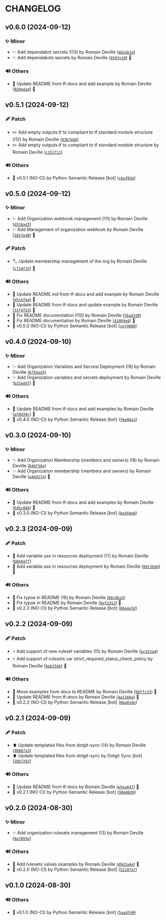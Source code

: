 <!-- markdownlint-disable-file -->
# CHANGELOG

## v0.6.0 (2024-09-12)

### ✨ Minor

  * ✨ Add dependabot secrets (!13) by Romain Deville ([`4b2ab1b`](https://framagit.org/rdeville-public/terraform/module-github-organization/-/commit/4b2ab1bc6b893601f67eec9626a4e53bad23d72a))
  * ✨ Add dependabots secrets by Romain Deville ([`034fe18`](https://framagit.org/rdeville-public/terraform/module-github-organization/-/commit/034fe188078631145aea2729a95bb5324117289a)) 🔏

### 🔊 Others

  * 📝 Update README from tf-docs and add example by Romain Deville ([`920edad`](https://framagit.org/rdeville-public/terraform/module-github-organization/-/commit/920edadec6447bb3be35394d859d68592b56dccb)) 🔏

## v0.5.1 (2024-09-12)

### 🩹 Patch

  * ✏️ Add empty outputs.tf to compliant to tf standard module structure (!12) by Romain Deville ([`93b7eb6`](https://framagit.org/rdeville-public/terraform/module-github-organization/-/commit/93b7eb63b929635ca1639b876ae197e876b4f38a))
  * ✏️ Add empty outputs.tf to compliant to tf standard module structure by Romain Deville ([`c152711`](https://framagit.org/rdeville-public/terraform/module-github-organization/-/commit/c152711d27e34aff57a5b2847f05b5515f598388))

### 🔊 Others

  * 🔖 v0.5.1 (NO-CI) by Python Semantic Release [bot] ([`c6af03e`](https://framagit.org/rdeville-public/terraform/module-github-organization/-/commit/c6af03e52614b331e026a602bd1e2293f14a10b5))

## v0.5.0 (2024-09-12)

### ✨ Minor

  * ✨ Add Organization webhook management (!11) by Romain Deville ([`d318ad3`](https://framagit.org/rdeville-public/terraform/module-github-organization/-/commit/d318ad31c53da91404c7e18dd983af629374bf33))
  * ✨ Add Management of organization webhook by Romain Deville ([`181fed8`](https://framagit.org/rdeville-public/terraform/module-github-organization/-/commit/181fed89b7ce79a378b35457c0c1ed411802165d)) 🔏

### 🩹 Patch

  * 🏷️ Update membership management of the org by Romain Deville ([`c714f33`](https://framagit.org/rdeville-public/terraform/module-github-organization/-/commit/c714f333610ebe202fcdfe28c68cebad30329d68)) 🔏

### 🔊 Others

  * 📝 Update README.md from tf-docs and add example by Romain Deville ([`e5cefea`](https://framagit.org/rdeville-public/terraform/module-github-organization/-/commit/e5cefea05b958a42936dfcaccd476260be93668c)) 🔏
  * 📝 Update README from tf-docs and update example by Romain Deville ([`31f4725`](https://framagit.org/rdeville-public/terraform/module-github-organization/-/commit/31f472568376b6997ab7221ebd94299ed0496658)) 🔏
  * 📝 Fix README documentation (!10) by Romain Deville ([`f6a47d8`](https://framagit.org/rdeville-public/terraform/module-github-organization/-/commit/f6a47d8623a5445fb69f87b77301367b8497ed37))
  * 📝 Fix README documentation by Romain Deville ([`41069e8`](https://framagit.org/rdeville-public/terraform/module-github-organization/-/commit/41069e89a3b174b2cb6f9a6b013c8720e3ade49d)) 🔏
  * 🔖 v0.5.0 (NO-CI) by Python Semantic Release [bot] ([`ce74080`](https://framagit.org/rdeville-public/terraform/module-github-organization/-/commit/ce7408070754fcced006dd6c88caed62f4e31241))

## v0.4.0 (2024-09-10)

### ✨ Minor

  * ✨ Add Organization Variables and Secrest Deployment (!9) by Romain Deville ([`b759ad5`](https://framagit.org/rdeville-public/terraform/module-github-organization/-/commit/b759ad571524f34c08d4da1faf902510eda8bb25))
  * ✨ Add Organization variables and secrets deployment by Romain Deville ([`b31edd7`](https://framagit.org/rdeville-public/terraform/module-github-organization/-/commit/b31edd7e4bd1dfe55bf0460fe13e7f1cb17a7daf)) 🔏

### 🔊 Others

  * 📝 Update README from tf-docs and add examples by Romain Deville ([`af0d39c`](https://framagit.org/rdeville-public/terraform/module-github-organization/-/commit/af0d39ca54ed2c47e6fa5865fa7ed9120fdc78f8)) 🔏
  * 🔖 v0.4.0 (NO-CI) by Python Semantic Release [bot] ([`f6e06a3`](https://framagit.org/rdeville-public/terraform/module-github-organization/-/commit/f6e06a33e1b9285c3f043d60241c44646f089b40))

## v0.3.0 (2024-09-10)

### ✨ Minor

  * ✨ Add Organization Membership (members and owners) (!8) by Romain Deville ([`849758e`](https://framagit.org/rdeville-public/terraform/module-github-organization/-/commit/849758eb6f568ff0e4a88ae980651bba4a45f04d))
  * ✨ Add Organization membership (members and owners) by Romain Deville ([`a44927e`](https://framagit.org/rdeville-public/terraform/module-github-organization/-/commit/a44927ee05ab0557ae270b9ab0523fb1aea00860)) 🔏

### 🔊 Others

  * 📝 Update README from tf-docs and add examples by Romain Deville ([`6d5c886`](https://framagit.org/rdeville-public/terraform/module-github-organization/-/commit/6d5c8869b75902c62c5dca9f425472c6a60bf8fe)) 🔏
  * 🔖 v0.3.0 (NO-CI) by Python Semantic Release [bot] ([`be450e8`](https://framagit.org/rdeville-public/terraform/module-github-organization/-/commit/be450e87171fc0850ed58c19b688835ad869b40c))

## v0.2.3 (2024-09-09)

### 🩹 Patch

  * 🐛 Add variable use in resources deployment (!7) by Romain Deville ([`b6b8aff`](https://framagit.org/rdeville-public/terraform/module-github-organization/-/commit/b6b8affcb5891dfc985ed41adbe809bc47c79fad))
  * 🐛 Add variable use in resources deployment by Romain Deville ([`0913b9d`](https://framagit.org/rdeville-public/terraform/module-github-organization/-/commit/0913b9d80abd9c0c4a583bec8739a24f4b87746b)) 🔏

### 🔊 Others

  * 📝 Fix typoe in README (!6) by Romain Deville ([`80c86a3`](https://framagit.org/rdeville-public/terraform/module-github-organization/-/commit/80c86a36c876deb572a13e2e19ef7744f294d428))
  * 📝 Fix typoe in README by Romain Deville ([`9ef2d12`](https://framagit.org/rdeville-public/terraform/module-github-organization/-/commit/9ef2d1244a0f5b804dc41a8e4b491d1540b2a403)) 🔏
  * 🔖 v0.2.3 (NO-CI) by Python Semantic Release [bot] ([`86a4e3d`](https://framagit.org/rdeville-public/terraform/module-github-organization/-/commit/86a4e3d80b0bba9339d2ee50a14f70cb4ca09be5))

## v0.2.2 (2024-09-09)

### 🩹 Patch

  * ⚡️ Add support of new ruleset variables (!5) by Romain Deville ([`ecd15a4`](https://framagit.org/rdeville-public/terraform/module-github-organization/-/commit/ecd15a4a96b138a86833b786bb4f63af79138c92))
  * ⚡️ Add support of rulesets var strict_required_status_check_policy by Romain Deville ([`9eb2596`](https://framagit.org/rdeville-public/terraform/module-github-organization/-/commit/9eb25960b94b79d78e7e6b59ae712daa2cc062e8)) 🔏

### 🔊 Others

  * 📝 Move examples from docs to README by Romain Deville ([`98ffc33`](https://framagit.org/rdeville-public/terraform/module-github-organization/-/commit/98ffc332ba5b5786295c9b9ea01f7ba6bc0b67e1)) 🔏
  * 📝 Update README from tf-docs by Romain Deville ([`4a2166a`](https://framagit.org/rdeville-public/terraform/module-github-organization/-/commit/4a2166af08111be430e8609a0c6a87d01b18fb3f)) 🔏
  * 🔖 v0.2.2 (NO-CI) by Python Semantic Release [bot] ([`6ba81de`](https://framagit.org/rdeville-public/terraform/module-github-organization/-/commit/6ba81deab21430c3eb66fb0508185863f0446b43))

## v0.2.1 (2024-09-09)

### 🩹 Patch

  * ⬆️ Update templated files from dotgit-sync (!4) by Romain Deville ([`40067a3`](https://framagit.org/rdeville-public/terraform/module-github-organization/-/commit/40067a39d2d9ab356484bd046dab719c143a8162))
  * ⬆️ Update templated files from dotgit-sync by Dotgit Sync [bot] ([`28b7292`](https://framagit.org/rdeville-public/terraform/module-github-organization/-/commit/28b729209479353814313d44db2a948ffd84e5c4))

### 🔊 Others

  * 📝 Update README from tf-docs by Romain Deville ([`e5ea847`](https://framagit.org/rdeville-public/terraform/module-github-organization/-/commit/e5ea8474c054c73e9f59e20b44ce7885ba71c368)) 🔏
  * 🔖 v0.2.1 (NO-CI) by Python Semantic Release [bot] ([`90e80d9`](https://framagit.org/rdeville-public/terraform/module-github-organization/-/commit/90e80d99a94bbacb850abb1a26a51871a952bea2))

## v0.2.0 (2024-08-30)

### ✨ Minor

  * ✨ Add organization rulesets management (!3) by Romain Deville ([`9a7855e`](https://framagit.org/rdeville-public/terraform/module-github-organization/-/commit/9a7855e59d1900db9b07773d410d054ce4476a6e))

### 🔊 Others

  * 📝 Add rulesets values examples by Romain Deville ([`d9d3a4e`](https://framagit.org/rdeville-public/terraform/module-github-organization/-/commit/d9d3a4e35ec890ee6ff2b7a68b23ca36df72e5e6)) 🔏
  * 🔖 v0.2.0 (NO-CI) by Python Semantic Release [bot] ([`52197e7`](https://framagit.org/rdeville-public/terraform/module-github-organization/-/commit/52197e796ce7d8523b8cf39436ca059e9df8d2b8))

## v0.1.0 (2024-08-30)

### 🔊 Others

  * 🔖 v0.1.0 (NO-CI) by Python Semantic Release [bot] ([`5aadfd9`](https://framagit.org/rdeville-public/terraform/module-github-organization/-/commit/5aadfd9ef4d4ec5a1d2ce6321af42e5b40ac74c3))
